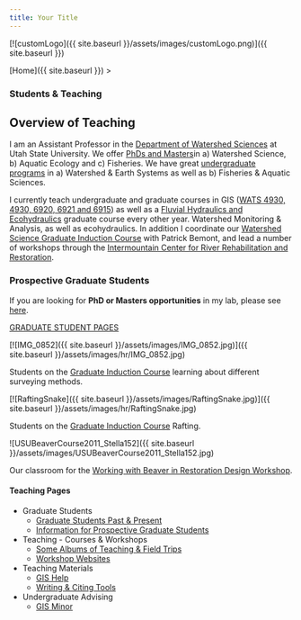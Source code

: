 ```yaml
---
title: Your Title
---
```


[![customLogo]({{ site.baseurl }}/assets/images/customLogo.png)]({{ site.baseurl }})

[Home]({{ site.baseurl }})‎ >

### Students & Teaching

## Overview of Teaching

I am an Assistant Professor in the [Department of Watershed Sciences](http://www.google.com/url?q=http%3A%2F%2Fwww.cnr.usu.edu%2Fwats%2F&sa=D&sntz=1&usg=AFrqEzfYa_A51bJoDBh-uTkiV70HG0CanQ) at Utah State University. We offer [PhDs and Masters](http://www.google.com/url?q=http%3A%2F%2Fwww.cnr.usu.edu%2Fwats%2Fhtm%2Fgraduate-program&sa=D&sntz=1&usg=AFrqEzcdF-epug6LK6aTyXlxIOhaLU3SsA)in a) Watershed Science, b) Aquatic Ecology and c) Fisheries. We have great [undergraduate programs](http://www.google.com/url?q=http%3A%2F%2Fwww.cnr.usu.edu%2Fwats%2Fhtm%2Fundergraduate-program&sa=D&sntz=1&usg=AFrqEzdxOD8_b2DVR1mt1I6aVUwIeGwEAg) in a) Watershed & Earth Systems as well as b) Fisheries & Aquatic Sciences.

I currently teach undergraduate and graduate courses in GIS ([WATS 4930, 4930, 6920, 6921 and 6915](http://gis.joewheaton.org/)) as well as a [Fluvial Hydraulics and Ecohydraulics](http://fluvial.joewheaton.org/) graduate course every other year.  Watershed Monitoring & Analysis, as well as ecohydraulics. In addition I coordinate our [Watershed Science Graduate Induction Course](https://sites.google.com/site/watsgic/) with Patrick Bemont, and lead a number of workshops through the [Intermountain Center for River Rehabilitation and Restoration](http://www.cnr.usu.edu/icrrr/).



### Prospective Graduate Students

If you are looking for **PhD or Masters opportunities** in my lab, please see [here](http://www.joewheaton.org/Home/students-teaching/graduate-students/information-for-prospective-graduate-students). 

[GRADUATE STUDENT PAGES](http://www.joewheaton.org/Home/students-teaching/graduate-students)

[![IMG_0852]({{ site.baseurl }}/assets/images/IMG_0852.jpg)]({{ site.baseurl }}/assets/images/hr/IMG_0852.jpg)

Students on the [Graduate Induction Course](https://sites.google.com/site/watsgic/) learning about different surveying methods.

[![RaftingSnake]({{ site.baseurl }}/assets/images/RaftingSnake.jpg)]({{ site.baseurl }}/assets/images/hr/RaftingSnake.jpg)

Students on the [Graduate Induction Course](https://sites.google.com/site/watsgic/) Rafting.

![USUBeaverCourse2011_Stella152]({{ site.baseurl }}/assets/images/USUBeaverCourse2011_Stella152.jpg)

Our classroom for the [Working with Beaver in Restoration Design Workshop](http://beaver.joewheaton.org/). 

#### Teaching Pages

- Graduate Students
  - [Graduate Students Past & Present](http://www.joewheaton.org/Home/students-teaching/graduate-students/current-graduate-students)
  - [Information for Prospective Graduate Students](http://www.joewheaton.org/Home/students-teaching/graduate-students/information-for-prospective-graduate-students)
- Teaching - Courses & Workshops
  - [Some Albums of Teaching & Field Trips](http://www.joewheaton.org/Home/students-teaching/courses/some-albums-of-teaching-field-trips)
  - [Workshop Websites](http://www.joewheaton.org/Home/students-teaching/courses/workshop-websites)
- Teaching Materials
  - [GIS Help](http://www.joewheaton.org/Home/students-teaching/teaching-materials/gis-help)
  - [Writing & Citing Tools](http://www.joewheaton.org/Home/students-teaching/teaching-materials/writing-citing-tools)
- Undergraduate Advising
  - [GIS Minor](http://www.joewheaton.org/Home/students-teaching/undergraduate-advising/gis-minor)